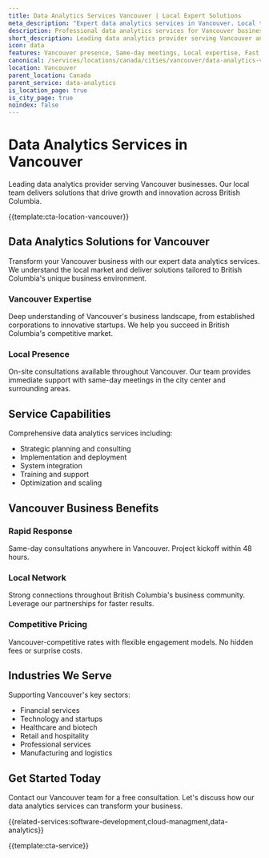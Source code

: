 ```yaml
---
title: Data Analytics Services Vancouver | Local Expert Solutions
meta_description: "Expert data analytics services in Vancouver. Local team, same-day consultations, proven results. Transform your business today."
description: Professional data analytics services for Vancouver businesses
short_description: Leading data analytics provider serving Vancouver and British Columbia.
icon: data
features: Vancouver presence, Same-day meetings, Local expertise, Fast deployment, Competitive rates, Proven track record
canonical: /services/locations/canada/cities/vancouver/data-analytics-vancouver.html
location: Vancouver
parent_location: Canada
parent_service: data-analytics
is_location_page: true
is_city_page: true
noindex: false
---
```


# Data Analytics Services in Vancouver

Leading data analytics provider serving Vancouver businesses. Our local team delivers solutions that drive growth and innovation across British Columbia.

{{template:cta-location-vancouver}}

## Data Analytics Solutions for Vancouver

Transform your Vancouver business with our expert data analytics services. We understand the local market and deliver solutions tailored to British Columbia's unique business environment.

### Vancouver Expertise

Deep understanding of Vancouver's business landscape, from established corporations to innovative startups. We help you succeed in British Columbia's competitive market.

### Local Presence

On-site consultations available throughout Vancouver. Our team provides immediate support with same-day meetings in the city center and surrounding areas.

## Service Capabilities

Comprehensive data analytics services including:
- Strategic planning and consulting
- Implementation and deployment
- System integration
- Training and support
- Optimization and scaling

## Vancouver Business Benefits

### Rapid Response
Same-day consultations anywhere in Vancouver. Project kickoff within 48 hours.

### Local Network
Strong connections throughout British Columbia's business community. Leverage our partnerships for faster results.

### Competitive Pricing
Vancouver-competitive rates with flexible engagement models. No hidden fees or surprise costs.

## Industries We Serve

Supporting Vancouver's key sectors:
- Financial services
- Technology and startups
- Healthcare and biotech
- Retail and hospitality
- Professional services
- Manufacturing and logistics

## Get Started Today

Contact our Vancouver team for a free consultation. Let's discuss how our data analytics services can transform your business.

{{related-services:software-development,cloud-managment,data-analytics}}

{{template:cta-service}}
